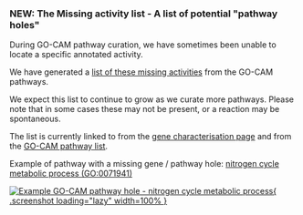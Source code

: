 ### NEW: The Missing activity list - A list of potential "pathway holes"
<!-- pombase_flags: frontpage -->
<!-- newsfeed_thumbnail: pombase-logo-32x32px.png -->

During GO-CAM pathway curation, we have sometimes been unable to locate
a specific annotated activity.

We have generated a [list of these missing activities](/status/missing-gocam-proteins)
from the GO-CAM pathways.

We expect this list to continue to grow as we curate more pathways.
Please note that in some cases these may not be present, or a reaction
may be spontaneous.

The list is currently linked to from the
[gene characterisation page](/status/gene-characterisation)
and from the [GO-CAM pathway list](/documentation/gocams).

Example of pathway with a missing gene / pathway hole:
[nitrogen cycle metabolic process (GO:0071941)](/gocam/pombase-view/gene/665912ed00002626/SPAC1F7.09c/dal2)

[![Example GO-CAM pathway hole - nitrogen cycle metabolic process](/assets/newsfeed/gocam_pathway_hole.png){ .screenshot loading="lazy" width=100% }](assets/newsfeed/gocam_pathway_hole.png)
